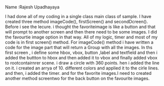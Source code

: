 Name :Rajesh Upadhayaya

I had done all of my coding in a single class main class of sample. I have created  three method imageCode(), firstScreen() and secondDcreen().
Before i see the lecure. i thought the favoriteimage is like a button and that will prompt to another screen and then there need to be some images.
I did the favourtie image option in that way. 
All of my logic, timer and most of my code is in first screen() method. For imageCode() method i have written a code for the image part that will 
return a Group with all the images. In ths first screen , i define some hbox, vbox, button ,label and textfield and then i added the buttton to hbox and
then added it to vbox and finally added vbox to rootcontairnrer scene. i draw a circle with 360 points. hen i added the line on it. i created an arrya of 10.
different colors and applied it to the cirle lines. and then, i added the timer. and for the favorite images.I need  to created another method screentwo 
for the back button on the favourite images. 
 